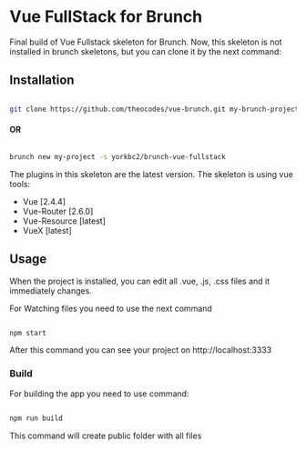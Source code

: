 # Vue FullStack for Brunch

Final build of Vue Fullstack skeleton for Brunch. Now, this skeleton is not installed in brunch skeletons, but you can clone it by the next command:

## Installation

```sh 

git clone https://github.com/theocodes/vue-brunch.git my-brunch-project

```

#### OR

```sh

brunch new my-project -s yorkbc2/brunch-vue-fullstack

```

The plugins in this skeleton are the latest version. The skeleton is using vue tools:

* Vue [2.4.4]
* Vue-Router [2.6.0]
* Vue-Resource [latest]
* VueX [latest] 

## Usage

When the project is installed, you can edit all .vue, .js, .css files and it immediately changes. 

For Watching files you need to use the next command

```sh

npm start

```

After this command you can see your project on http://localhost:3333

### Build

For building the app you need to use command:

```sh

npm run build

```

This command will create public folder with all files